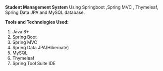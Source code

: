 <b>Student Management System</b> Using Springboot ,Spring MVC , Thymeleaf, Spring Data JPA and MySQL database.

<b>Tools and Technologies Used:</b>
<ol>
  <li> Java 8+</li>
  <li>Spring Boot </li>
  <li> Spring MVC </li>
  <li> Spring Data JPA(Hibernate)</li>
  <li> MySQL</li>
  <li> Thymeleaf</li>
  <li>Spring Tool Suite IDE </li>
</ol>
